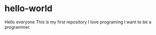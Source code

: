 # hello-world
Hello everyone
This is my first repository
I love programing I want to be a programmer.
